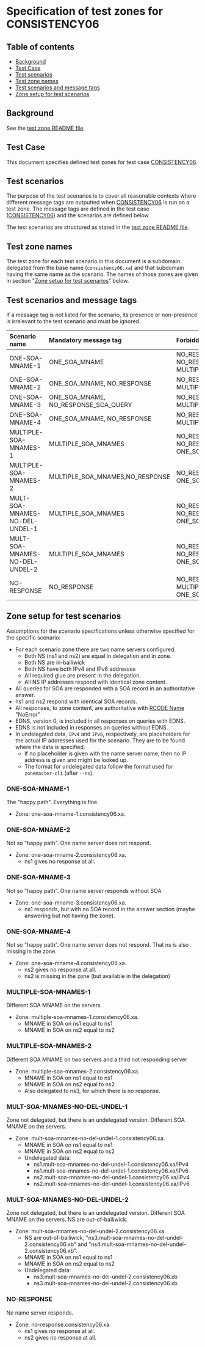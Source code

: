 # Specification of test zones for CONSISTENCY06


## Table of contents

* [Background](#background)
* [Test Case](#test-case)
* [Test scenarios](#test-scenarios)
* [Test zone names](#test-zone-names)
* [Test scenarios and message tags](#test-scenarios-and-message-tags)
* [Zone setup for test scenarios]


## Background

See the [test zone README file].


## Test Case
This document specifies defined test zones for test case [CONSISTENCY06].


## Test scenarios

The purpose of the test scenarios is to cover all reasonable contexts where
different message tags are outputted when [CONSISTENCY06] is run on a test zone.
The message tags are defined in the test case ([CONSISTENCY06]) and the scenarios
are defined below.

The test scenarios are structured as stated in the [test zone README file].

## Test zone names

The test zone for each test scenario in this document is a subdomain delegated
from the base name (`consistency06.xa`) and that subdomain having the same name as the
scenario. The names of those zones are given in section
"[Zone setup for test scenarios]" below.


## Test scenarios and message tags

If a message tag is not listed for the scenario, its presence or non-presence is
irrelevant to the test scenario and must be ignored.

Scenario name                  | Mandatory message tag                | Forbidden message tags
:------------------------------|:-------------------------------------|:-------------------------------------------
ONE-SOA-MNAME-1                | ONE_SOA_MNAME                        | NO_RESPONSE, NO_RESPONSE_SOA_QUERY, MULTIPLE_SOA_MNAMES
ONE-SOA-MNAME-2                | ONE_SOA_MNAME, NO_RESPONSE           | NO_RESPONSE_SOA_QUERY, MULTIPLE_SOA_MNAMES
ONE-SOA-MNAME-3                | ONE_SOA_MNAME, NO_RESPONSE_SOA_QUERY | NO_RESPONSE, MULTIPLE_SOA_MNAMES
ONE-SOA-MNAME-4                | ONE_SOA_MNAME, NO_RESPONSE           | NO_RESPONSE_SOA_QUERY, MULTIPLE_SOA_MNAMES
MULTIPLE-SOA-MNAMES-1          | MULTIPLE_SOA_MNAMES                  | NO_RESPONSE, NO_RESPONSE_SOA_QUERY, ONE_SOA_MNAME
MULTIPLE-SOA-MNAMES-2          | MULTIPLE_SOA_MNAMES,NO_RESPONSE      | NO_RESPONSE_SOA_QUERY, ONE_SOA_MNAME
MULT-SOA-MNAMES-NO-DEL-UNDEL-1 | MULTIPLE_SOA_MNAMES                  | NO_RESPONSE, NO_RESPONSE_SOA_QUERY, ONE_SOA_MNAME
MULT-SOA-MNAMES-NO-DEL-UNDEL-2 | MULTIPLE_SOA_MNAMES                  | NO_RESPONSE, NO_RESPONSE_SOA_QUERY, ONE_SOA_MNAME
NO-RESPONSE                    | NO_RESPONSE                          | NO_RESPONSE_SOA_QUERY, MULTIPLE_SOA_MNAMES, ONE_SOA_MNAME


## Zone setup for test scenarios

Assumptions for the scenario specifications unless otherwise specified for
the specific scenario:
* For each scenario zone there are two name servers configured.
  * Both NS (ns1 and ns2) are equal in delegation and in zone.
  * Both NS are in-bailiwick
  * Both NS have both IPv4 and IPv6 addresses
  * All required glue are present in the delegation.
  * All NS IP addresses respond with identical zone content.
* All queries for SOA are responded with a SOA record in an
  authoritative answer.
* ns1 and ns2 respond with identical SOA records.
* All responses, to zone content, are authoritative with
  [RCODE Name] "NoError"
* EDNS, version 0, is included in all responses on queries with EDNS.
* EDNS is not included in responses on queries without EDNS.
* In undelegated data, `IPv4` and `IPv6`, respectively, are placeholders for the
  actual IP addresses used for the scenario. They are to be found where the data
  is specified.
  * If no placeholder is given with the name server name, then no IP address is
    given and might be looked up.
  * The format for undelegated data follow the format used for `zonemaster-cli`
    (after `--ns`).

### ONE-SOA-MNAME-1
The "happy path". Everything is fine.

* Zone: one-soa-mname-1.consistency06.xa.

### ONE-SOA-MNAME-2
Not so "happy path". One name server does not respond.

* Zone: one-soa-mname-2.consistency06.xa.
  * ns1 gives no response at all.

### ONE-SOA-MNAME-3
Not so "happy path". One name server responds without SOA

* Zone: one-soa-mname-3.consistency06.xa.
  * ns1 responds, but with no SOA record in the answer section
    (maybe answering but not having the zone).

### ONE-SOA-MNAME-4
Not so "happy path". One name server does not respond. That ns is also missing in
the zone.

* Zone: one-soa-mname-4.consistency06.xa.
  * ns2 gives no response at all.
  * ns2 is missing in the zone (but available in the delegation)

### MULTIPLE-SOA-MNAMES-1
Different SOA MNAME on the servers

* Zone: multiple-soa-mnames-1.consistency06.xa.
  * MNAME in SOA on ns1 equal to ns1
  * MNAME in SOA on ns2 equal to ns2

### MULTIPLE-SOA-MNAMES-2
Different SOA MNAME on two servers and a third not responding server

* Zone: multiple-soa-mnames-2.consistency06.xa.
  * MNAME in SOA on ns1 equal to ns1
  * MNAME in SOA on ns2 equal to ns2
  * Also delegated to ns3, for which there is no response.

### MULT-SOA-MNAMES-NO-DEL-UNDEL-1
Zone not delegated, but there is an undelegated version. Different SOA MNAME on
the servers.

* Zone: mult-soa-mnames-no-del-undel-1.consistency06.xa.
  * MNAME in SOA on ns1 equal to ns1
  * MNAME in SOA on ns2 equal to ns2
  * Undelegated data:
    * ns1.mult-soa-mnames-no-del-undel-1.consistency06.xa/IPv4
    * ns1.mult-soa-mnames-no-del-undel-1.consistency06.xa/IPv6
    * ns2.mult-soa-mnames-no-del-undel-1.consistency06.xa/IPv4
    * ns2.mult-soa-mnames-no-del-undel-1.consistency06.xa/IPv6

### MULT-SOA-MNAMES-NO-DEL-UNDEL-2
Zone not delegated, but there is an undelegated version. Different SOA MNAME on
the servers. NS are out-of-bailiwick.

* Zone: mult-soa-mnames-no-del-undel-2.consistency06.xa.
  * NS are out-of-bailiwick, "ns3.mult-soa-mnames-no-del-undel-2.consistency06.xb"
    and "ns4.mult-soa-mnames-no-del-undel-2.consistency06.xb".
  * MNAME in SOA on ns1 equal to ns1
  * MNAME in SOA on ns2 equal to ns2
  * Undelegated data:
    * ns3.mult-soa-mnames-no-del-undel-2.consistency06.xb
    * ns3.mult-soa-mnames-no-del-undel-2.consistency06.xb

### NO-RESPONSE
No name server responds.

* Zone: no-response.consistency06.xa.
  * ns1 gives no response at all.
  * ns2 gives no response at all.


[CONSISTENCY06]:                                                  ../../tests/Consistency-TP/consistency06.md
[RCODE Name]:                                                     https://www.iana.org/assignments/dns-parameters/dns-parameters.xhtml#dns-parameters-6
[Test zone README file]:                                          ../README.md
[Zone setup for test scenarios]:                                  #zone-setup-for-test-scenarios

